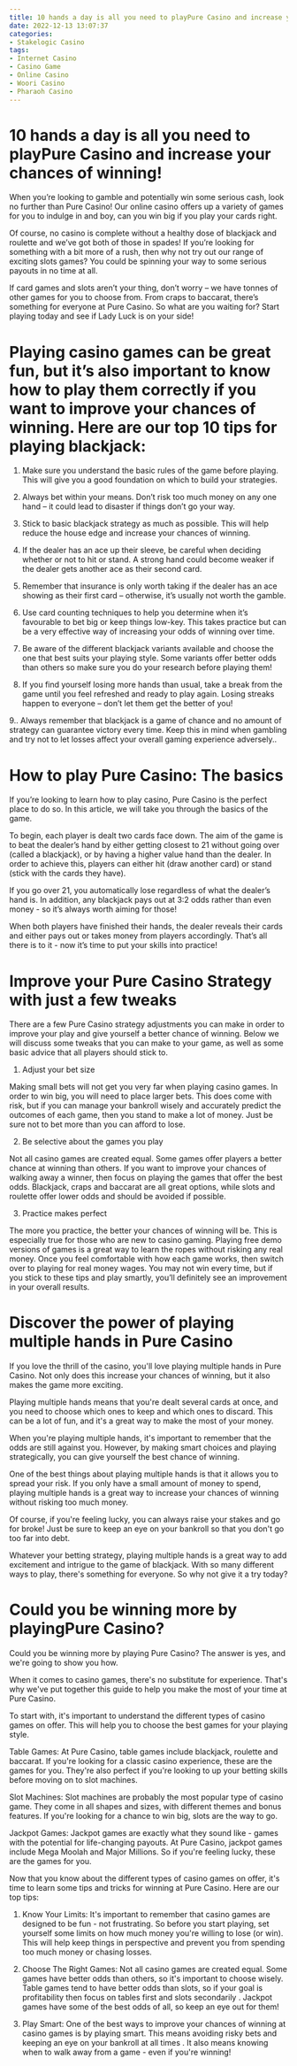 ```yaml
---
title: 10 hands a day is all you need to playPure Casino and increase your chances of winning!
date: 2022-12-13 13:07:37
categories:
- Stakelogic Casino
tags:
- Internet Casino
- Casino Game
- Online Casino
- Woori Casino
- Pharaoh Casino
---
```



#  10 hands a day is all you need to playPure Casino and increase your chances of winning!

When you’re looking to gamble and potentially win some serious cash, look no further than Pure Casino! Our online casino offers up a variety of games for you to indulge in and boy, can you win big if you play your cards right.

Of course, no casino is complete without a healthy dose of blackjack and roulette and we’ve got both of those in spades! If you’re looking for something with a bit more of a rush, then why not try out our range of exciting slots games? You could be spinning your way to some serious payouts in no time at all.

If card games and slots aren’t your thing, don’t worry – we have tonnes of other games for you to choose from. From craps to baccarat, there’s something for everyone at Pure Casino. So what are you waiting for? Start playing today and see if Lady Luck is on your side!

# Playing casino games can be great fun, but it’s also important to know how to play them correctly if you want to improve your chances of winning. Here are our top 10 tips for playing blackjack:

1. Make sure you understand the basic rules of the game before playing. This will give you a good foundation on which to build your strategies.

2. Always bet within your means. Don’t risk too much money on any one hand – it could lead to disaster if things don’t go your way.

3. Stick to basic blackjack strategy as much as possible. This will help reduce the house edge and increase your chances of winning.

4. If the dealer has an ace up their sleeve, be careful when deciding whether or not to hit or stand. A strong hand could become weaker if the dealer gets another ace as their second card.

5. Remember that insurance is only worth taking if the dealer has an ace showing as their first card – otherwise, it’s usually not worth the gamble.

6. Use card counting techniques to help you determine when it’s favourable to bet big or keep things low-key. This takes practice but can be a very effective way of increasing your odds of winning over time.

7. Be aware of the different blackjack variants available and choose the one that best suits your playing style. Some variants offer better odds than others so make sure you do your research before playing them!

8. If you find yourself losing more hands than usual, take a break from the game until you feel refreshed and ready to play again. Losing streaks happen to everyone – don’t let them get the better of you!

9.. Always remember that blackjack is a game of chance and no amount of strategy can guarantee victory every time. Keep this in mind when gambling and try not to let losses affect your overall gaming experience adversely..

#  How to play Pure Casino: The basics

If you’re looking to learn how to play casino, Pure Casino is the perfect place to do so. In this article, we will take you through the basics of the game.

To begin, each player is dealt two cards face down. The aim of the game is to beat the dealer’s hand by either getting closest to 21 without going over (called a blackjack), or by having a higher value hand than the dealer. In order to achieve this, players can either hit (draw another card) or stand (stick with the cards they have).

If you go over 21, you automatically lose regardless of what the dealer’s hand is. In addition, any blackjack pays out at 3:2 odds rather than even money - so it’s always worth aiming for those!

When both players have finished their hands, the dealer reveals their cards and either pays out or takes money from players accordingly. That’s all there is to it - now it’s time to put your skills into practice!

#  Improve your Pure Casino Strategy with just a few tweaks

There are a few Pure Casino strategy adjustments you can make in order to improve your play and give yourself a better chance of winning. Below we will discuss some tweaks that you can make to your game, as well as some basic advice that all players should stick to.

1) Adjust your bet size

Making small bets will not get you very far when playing casino games. In order to win big, you will need to place larger bets. This does come with risk, but if you can manage your bankroll wisely and accurately predict the outcomes of each game, then you stand to make a lot of money. Just be sure not to bet more than you can afford to lose.

2) Be selective about the games you play

Not all casino games are created equal. Some games offer players a better chance at winning than others. If you want to improve your chances of walking away a winner, then focus on playing the games that offer the best odds. Blackjack, craps and baccarat are all great options, while slots and roulette offer lower odds and should be avoided if possible.

3) Practice makes perfect

The more you practice, the better your chances of winning will be. This is especially true for those who are new to casino gaming. Playing free demo versions of games is a great way to learn the ropes without risking any real money. Once you feel comfortable with how each game works, then switch over to playing for real money wages. You may not win every time, but if you stick to these tips and play smartly, you’ll definitely see an improvement in your overall results.

#  Discover the power of playing multiple hands in Pure Casino

If you love the thrill of the casino, you'll love playing multiple hands in Pure Casino. Not only does this increase your chances of winning, but it also makes the game more exciting.

Playing multiple hands means that you're dealt several cards at once, and you need to choose which ones to keep and which ones to discard. This can be a lot of fun, and it's a great way to make the most of your money.

When you're playing multiple hands, it's important to remember that the odds are still against you. However, by making smart choices and playing strategically, you can give yourself the best chance of winning.

One of the best things about playing multiple hands is that it allows you to spread your risk. If you only have a small amount of money to spend, playing multiple hands is a great way to increase your chances of winning without risking too much money.

Of course, if you're feeling lucky, you can always raise your stakes and go for broke! Just be sure to keep an eye on your bankroll so that you don't go too far into debt.

Whatever your betting strategy, playing multiple hands is a great way to add excitement and intrigue to the game of blackjack. With so many different ways to play, there's something for everyone. So why not give it a try today?

#  Could you be winning more by playingPure Casino?

Could you be winning more by playing Pure Casino? The answer is yes, and we're going to show you how.

When it comes to casino games, there's no substitute for experience. That's why we've put together this guide to help you make the most of your time at Pure Casino.

To start with, it's important to understand the different types of casino games on offer. This will help you to choose the best games for your playing style.

Table Games: At Pure Casino, table games include blackjack, roulette and baccarat. If you're looking for a classic casino experience, these are the games for you. They're also perfect if you're looking to up your betting skills before moving on to slot machines.

Slot Machines: Slot machines are probably the most popular type of casino game. They come in all shapes and sizes, with different themes and bonus features. If you're looking for a chance to win big, slots are the way to go.

Jackpot Games: Jackpot games are exactly what they sound like - games with the potential for life-changing payouts. At Pure Casino, jackpot games include Mega Moolah and Major Millions. So if you're feeling lucky, these are the games for you.

Now that you know about the different types of casino games on offer, it's time to learn some tips and tricks for winning at Pure Casino. Here are our top tips:

1) Know Your Limits: It's important to remember that casino games are designed to be fun - not frustrating. So before you start playing, set yourself some limits on how much money you're willing to lose (or win). This will help keep things in perspective and prevent you from spending too much money or chasing losses.

2) Choose The Right Games: Not all casino games are created equal. Some games have better odds than others, so it's important to choose wisely. Table games tend to have better odds than slots, so if your goal is profitability then focus on tables first and slots secondarily . Jackpot games have some of the best odds of all, so keep an eye out for them!

 3) Play Smart: One of the best ways to improve your chances of winning at casino games is by playing smart. This means avoiding risky bets and keeping an eye on your bankroll at all times . It also means knowing when to walk away from a game - even if you're winning!